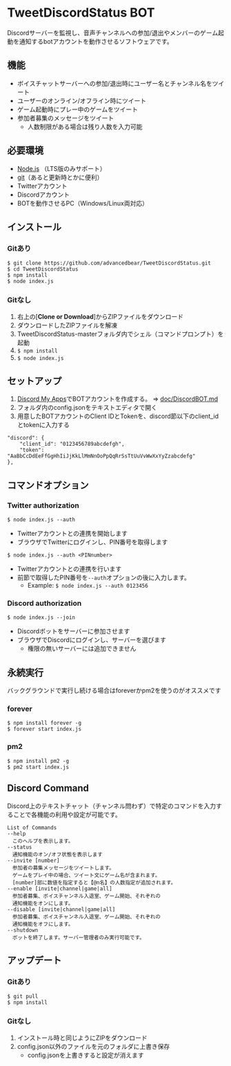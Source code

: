 # TweetDiscordStatus BOT
Discordサーバーを監視し、音声チャンネルへの参加/退出やメンバーのゲーム起動を通知するbotアカウントを動作させるソフトウェアです。  

## 機能
- ボイスチャットサーバーへの参加/退出時にユーザー名とチャンネル名をツイート
- ユーザーのオンライン/オフライン時にツイート
- ゲーム起動時にプレー中のゲームをツイート
- 参加者募集のメッセージをツイート
    - 人数制限がある場合は残り人数を入力可能

## 必要環境
- [Node.js](https://nodejs.org/ja/) （LTS版のみサポート）
- [git](https://git-scm.com/)（あると更新時とかに便利）
- Twitterアカウント
- Discordアカウント
- BOTを動作させるPC（Windows/Linux両対応）

## インストール
### Gitあり
```
$ git clone https://github.com/advancedbear/TweetDiscordStatus.git
$ cd TweetDiscordStatus
$ npm install
$ node index.js
```
### Gitなし
1. 右上の[**Clone or Download**]からZIPファイルをダウンロード
1. ダウンロードしたZIPファイルを解凍
1. TweetDiscordStatus-masterフォルダ内でシェル（コマンドプロンプト）を起動
1. `$ npm install`
1. `$ node index.js`

## セットアップ
1. [Discord My Apps](https://discordapp.com/developers/applications/me)でBOTアカウントを作成する。 => [doc/DiscordBOT.md](doc/DiscordBOT.md)
1. フォルダ内のconfig.jsonをテキストエディタで開く
1. 用意したBOTアカウントのClient IDとTokenを、discord節以下のclient_idとtokenに入力する
```
"discord": {
	"client_id": "0123456789abcdefgh",
	"token": "AaBbCcDdEeFfGgHhIiJjKkLlMmNnOoPpQqRrSsTtUuVvWwXxYyZzabcdefg"
},
```

## コマンドオプション
### Twitter authorization
`$ node index.js --auth`
- Twitterアカウントとの連携を開始します
- ブラウザでTwitterにログインし、PIN番号を取得します

`$ node index.js --auth <PINnumber>`
- Twitterアカウントとの連携を行います
- 前節で取得したPIN番号を`--auth`オプションの後に入力します。
    - Example: `$ node index.js --auth 0123456`

### Discord authorization
`$ node index.js --join`
- Discordボットをサーバーに参加させます
- ブラウザでDiscordにログインし、サーバーを選びます
    - 権限の無いサーバーには追加できません

## 永続実行
バックグラウンドで実行し続ける場合はforeverかpm2を使うのがオススメです
### forever
```
$ npm install forever -g
$ forever start index.js
```
### pm2
```
$ npm install pm2 -g
$ pm2 start index.js
```

## Discord Command
Discord上のテキストチャット（チャンネル問わず）で特定のコマンドを入力することで各機能の利用や設定が可能です。
```
List of Commands
--help
　このヘルプを表示します。
--status
　通知機能のオン/オフ状態を表示します
--invite [number]
　参加者の募集メッセージをツイートします。
　ゲームをプレイ中の場合、ツイート文にゲーム名が含まれます。
　[number]部に数値を指定すると【@n名】の人数指定が追加されます。
--enable [invite|channel|game|all]
　参加者募集、ボイスチャンネル入退室、ゲーム開始、それぞれの
　通知機能をオンにします。
--disable [invite|channel|game|all]
　参加者募集、ボイスチャンネル入退室、ゲーム開始、それぞれの
　通知機能をオフにします。
--shutdown
　ボットを終了します。サーバー管理者のみ実行可能です。
```

## アップデート
### Gitあり
```
$ git pull
$ npm install
```
### Gitなし
1. インストール時と同じようにZIPをダウンロード
2. config.json以外のファイルを元のフォルダに上書き保存
    - config.jsonを上書きすると設定が消えます